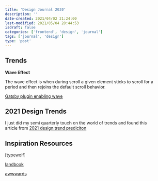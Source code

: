 ```yaml
---
title: 'Design Journal 2020'
description: ''
date-created: 2021/04/02 21:24:00
last-modified: 2021/05/04 20:44:53
isdraft: false
categories: ['frontend', 'design', 'journal']
tags: ['journal', 'design']
type: 'post'
---
```


## Trends

**Wave Effect**

The wave effect is when during scroll a given element sticks to scroll for a period and then rejoins the default scroll behavior.

[Gatsby plugin enabling wave](https://www.gatsbyjs.com/plugins/gatsby-theme-waves/?=scroll)

## 2021 Design Trends

I just did my semi quarterly touch on the world of trends and found this article from [2021 design trend prediciton](https://uxmisfit.com/2020/12/16/ui-design-trends-for-2021-predictions/)

## Inspiration Resources

[typewolf]

[landbook](https://land-book.com/)

[awwwards]()
